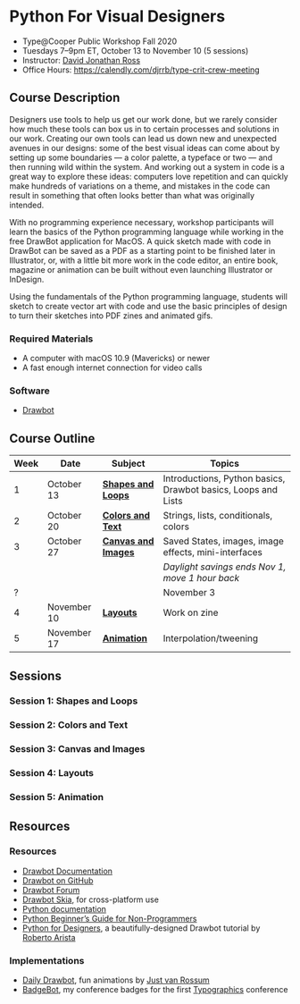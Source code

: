 # Python For Visual Designers

* Type@Cooper Public Workshop Fall 2020
* Tuesdays 7–9pm ET, October 13 to November 10 (5 sessions)
* Instructor: [David Jonathan Ross](https://djr.com)
* Office Hours: https://calendly.com/djrrb/type-crit-crew-meeting

## Course Description

Designers use tools to help us get our work done, but we rarely consider how much these tools can box us in to certain processes and solutions in our work. Creating our own tools can lead us down new and unexpected avenues in our designs: some of the best visual ideas can come about by setting up some boundaries — a color palette, a typeface or two — and then running wild within the system. And working out a system in code is a great way to explore these ideas: computers love repetition and can quickly make hundreds of variations on a theme, and mistakes in the code can result in something that often looks better than what was originally intended.

With no programming experience necessary, workshop participants will learn the basics of the Python programming language while working in the free DrawBot application for MacOS. A quick sketch made with code in DrawBot can be saved as a PDF as a starting point to be finished later in Illustrator, or, with a little bit more work in the code editor, an entire book, magazine or animation can be built without even launching Illustrator or InDesign.

Using the fundamentals of the Python programming language, students will sketch to create vector art with code and use the basic principles of design to turn their sketches into PDF zines and animated gifs.

### Required Materials

* A computer with macOS 10.9 (Mavericks) or newer
* A fast enough internet connection for video calls

### Software

* [Drawbot](https://www.drawbot.com)

## Course Outline
| Week | Date | Subject | Topics |
| ---- | ---- | -------------- | ---- |
| 1   | October 13 | [**Shapes and Loops**](#Session-1-Shapes-and-Loops) | Introductions, Python basics, Drawbot basics, Loops and Lists |
| 2   | October 20 | [**Colors and Text**](#Session-2-Colors-and-Text) | Strings, lists, conditionals, colors |
| 3   | October 27 | [**Canvas and Images**](#Session-3-Canvas-and-Images) | Saved States, images, image effects, mini-interfaces |
|    |  |  | _Daylight savings ends Nov 1, move 1 hour back_ | 
| ?  |  |  | November 3 | **Optional drop-in class** | |
| 4   | November 10 | [**Layouts**](#Session-4-Layouts)| Work on zine |
| 5   | November 17 | [**Animation**](#Session-5-Animation)| Interpolation/tweening |

## Sessions

### Session 1: Shapes and Loops

### Session 2: Colors and Text

### Session 3: Canvas and Images

### Session 4: Layouts

### Session 5: Animation

## Resources

### Resources
* [Drawbot Documentation](https://www.drawbot.com/#)
* [Drawbot on GitHub](https://github.com/typemytype/drawbot)
* [Drawbot Forum](https://forum.drawbot.com)
* [Drawbot Skia](https://github.com/justvanrossum/drawbot-skia), for cross-platform use
* [Python documentation](https://docs.python.org/3/)
* [Python Beginner’s Guide for Non-Programmers](https://wiki.python.org/moin/BeginnersGuide/NonProgrammers)
* [Python for Designers](http://www.pythonfordesigners.com), a beautifully-designed Drawbot tutorial by [Roberto Arista](http://projects.robertoarista.it)

### Implementations
* [Daily Drawbot](https://dailydrawbot.tumblr.com), fun animations by [Just van Rossum](https://twitter.com/justvanrossum)
* [BadgeBot](https://github.com/djrrb/badgebot), my conference badges for the first [Typographics](https://2015.typographics.com) conference
